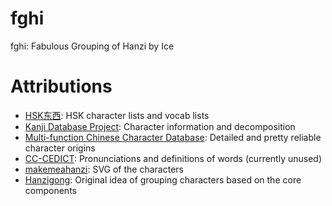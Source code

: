 # fghi

fghi: Fabulous Grouping of Hanzi by Ice

# Attributions

- [HSK东西](http://www.hskhsk.com/): HSK character lists and vocab lists
- [Kanji Database Project](http://kanji-database.sourceforge.net/): Character information and decomposition
- [Multi-function Chinese Character Database](http://humanum.arts.cuhk.edu.hk/Lexis/lexi-mf/): Detailed and pretty reliable character origins
- [CC-CEDICT](https://www.mdbg.net/chinese/dictionary?page=cc-cedict): Pronunciations and definitions of words (currently unused)
- [makemeahanzi](https://github.com/skishore/makemeahanzi): SVG of the characters
- [Hanzigong](http://baike.baidu.com/view/1419729.htm): Original idea of grouping characters based on the core components
